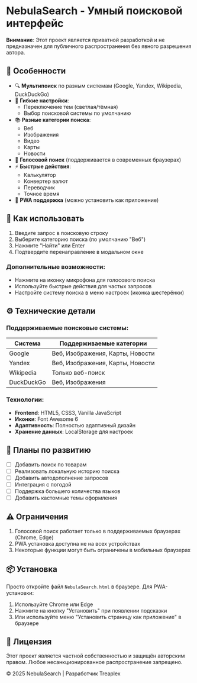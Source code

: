 # NebulaSearch - Умный поисковой интерфейс

**Внимание**: Этот проект является приватной разработкой и не предназначен для публичного распространения без явного разрешения автора.

## 🌟 Особенности

- 🔍 **Мультипоиск** по разным системам (Google, Yandex, Wikipedia, DuckDuckGo)
- 🎨 **Гибкие настройки**:
  - Переключение тем (светлая/тёмная)
  - Выбор поисковой системы по умолчанию
- 📚 **Разные категории поиска**:
  - Веб
  - Изображения
  - Видео
  - Карты
  - Новости
- 🎤 **Голосовой поиск** (поддерживается в современных браузерах)
- ⚡ **Быстрые действия**:
  - Калькулятор
  - Конвертер валют
  - Переводчик
  - Точное время
- 📱 **PWA поддержка** (можно установить как приложение)

## 🚀 Как использовать

1. Введите запрос в поисковую строку
2. Выберите категорию поиска (по умолчанию "Веб")
3. Нажмите "Найти" или Enter
4. Подтвердите перенаправление в модальном окне

### Дополнительные возможности:
- Нажмите на иконку микрофона для голосового поиска
- Используйте быстрые действия для частых запросов
- Настройте систему поиска в меню настроек (иконка шестерёнки)

## ⚙️ Технические детали

### Поддерживаемые поисковые системы:
| Система      | Поддерживаемые категории       |
|--------------|--------------------------------|
| Google       | Веб, Изображения, Карты, Новости |
| Yandex       | Веб, Изображения, Карты, Новости |
| Wikipedia    | Только веб-поиск               |
| DuckDuckGo   | Веб, Изображения               |

### Технологии:
- **Frontend**: HTML5, CSS3, Vanilla JavaScript
- **Иконки**: Font Awesome 6
- **Адаптивность**: Полностью адаптивный дизайн
- **Хранение данных**: LocalStorage для настроек

## 📅 Планы по развитию

- [ ] Добавить поиск по товарам
- [ ] Реализовать локальную историю поиска
- [ ] Добавить автодополнение запросов
- [ ] Интеграция с погодой
- [ ] Поддержка большего количества языков
- [ ] Добавить кастомные темы оформления

## ⚠️ Ограничения

1. Голосовой поиск работает только в поддерживаемых браузерах (Chrome, Edge)
2. PWA установка доступна не на всех устройствах
3. Некоторые функции могут быть ограничены в мобильных браузерах

## 📦 Установка

Просто откройте файл `NebulaSearch.html` в браузере. Для PWA-установки:
1. Используйте Chrome или Edge
2. Нажмите на кнопку "Установить" при появлении подсказки
3. Или используйте меню "Установить страницу как приложение" в браузере

## 📜 Лицензия

Этот проект является частной собственностью и защищён авторским правом. Любое несанкционированное распространение запрещено.

© 2025 NebulaSearch | Разработчик Treaplex
